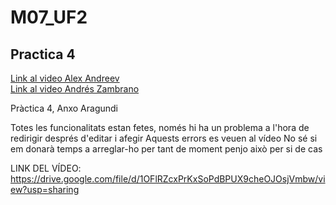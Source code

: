 # M07_UF2

## Practica 4

[Link al video Alex Andreev](https://drive.google.com/file/d/1O3RUVOTV56jNAYUpnzaZTk_ScDZ_kvwr/view?usp=drive_link)<br>
[Link al video Andrés Zambrano](https://drive.google.com/file/d/1ScT9pI8EAqTg-BUyCsH0lnpTwJl84NWY/view?usp=drive_link)<br>

Pràctica 4, Anxo Aragundi

Totes les funcionalitats estan fetes, només hi ha un problema a l'hora de redirigir després d'editar i afegir Aquests errors es veuen al vídeo No sé si em donarà temps a arreglar-ho per tant de moment penjo això per si de cas

LINK DEL VÍDEO: https://drive.google.com/file/d/1OFlRZcxPrKxSoPdBPUX9cheOJOsjVmbw/view?usp=sharing
